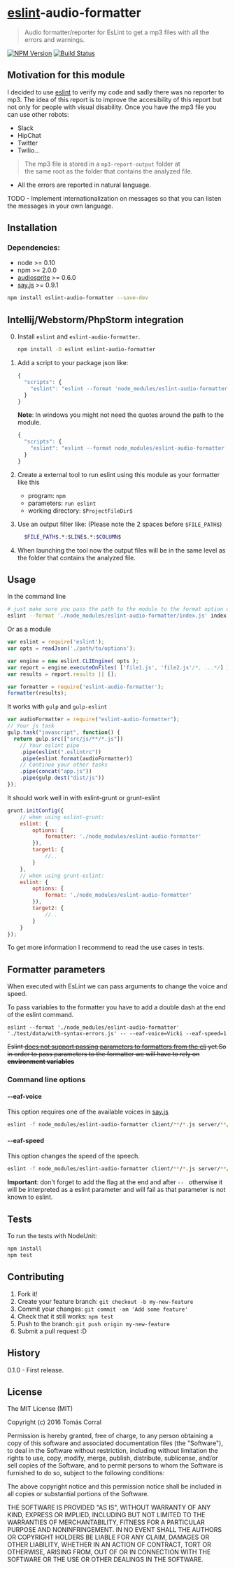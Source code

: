 # [eslint](https://github.com/eslint/eslint)-audio-formatter
> Audio formatter/reporter for EsLint to get a mp3 files with all the errors and warnings.

[![NPM Version](http://img.shields.io/npm/v/eslint-audio-formatter.svg?style=flat)](https://npmjs.org/package/eslint-audio-formatter)
[![Build Status](http://img.shields.io/travis/tcorral/eslint-audio-formatter.svg?style=flat)](https://travis-ci.org/tcorral/eslint-audio-formatter)

## Motivation for this module

I decided to use [eslint](https://github.com/eslint/eslint) to verify my code and sadly there was no reporter to mp3.
The idea of this report is to improve the accesibility of this report but not only for people with visual disability.
Once you have the mp3 file you can use other robots:

* Slack
* HipChat
* Twitter
* Twilio...

> The mp3 file is stored in a ```mp3-report-output``` folder at  
> the same root as the folder that contains the analyzed file.

- All the errors are reported in natural language.

TODO - Implement internationalization on messages so that you can listen the messages in your own language.

## Installation

### Dependencies:

* node >= 0.10
* npm >= 2.0.0
* [audiosprite](https://github.com/tonistiigi/audiosprite) >= 0.6.0
* [say.js](https://github.com/marak/say.js) >= 0.9.1

```bash
npm install eslint-audio-formatter --save-dev
```

## Intellij/Webstorm/PhpStorm integration
0. Install `eslint` and `eslint-audio-formatter`.

   ```bash
   npm install -D eslint eslint-audio-formatter
   ```

1. Add a script to your package json like:

   ```javascript
   {
     "scripts": {
       "eslint": "eslint --format 'node_modules/eslint-audio-formatter' file1 file2 dir1/ dir2/",
     }
   }
   ```

   **Note**: In windows you might not need the quotes around the path to the module.

   ```javascript
   {
     "scripts": {
       "eslint": "eslint --format node_modules/eslint-audio-formatter file1 file2 dir1/ dir2/",
     }
   }
   ```
2. Create a external tool to run eslint using this module as your formatter like this
   - program: `npm`
   - parameters: `run eslint`
   - working directory: `$ProjectFileDir$`

3. Use an output filter like: (Please note the 2 spaces before `$FILE_PATH$`)

   ```bash
     $FILE_PATH$.*:$LINE$.*:$COLUMN$
   ```
4. When launching the tool now the output files will be in the same level as the folder 
that contains the analyzed file.  

## Usage

In the command line

```bash
# just make sure you pass the path to the module to the format option of eslint
eslint --format './node_modules/eslint-audio-formatter/index.js' index.js
```

Or as a module

```javascript
var eslint = require('eslint');
var opts = readJson('./path/to/options');

var engine = new eslint.CLIEngine( opts );
var report = engine.executeOnFiles( ['file1.js', 'file2.js'/*, ...*/] );
var results = report.results || [];

var formatter = require('eslint-audio-formatter');
formatter(results);
```

It works with `gulp` and `gulp-eslint`

```javascript
var audioFormatter = require("eslint-audio-formatter");
// Your js task
gulp.task("javascript", function() {
  return gulp.src(["src/js/**/*.js"])
    // Your eslint pipe
    .pipe(eslint(".eslintrc"))
    .pipe(eslint.format(audioFormatter))
    // Continue your other tasks
    .pipe(concat("app.js"))
    .pipe(gulp.dest("dist/js"))
});
```

It should work well in with eslint-grunt or grunt-eslint

```javascript
grunt.initConfig({
    // when using eslint-grunt:
    eslint: {
        options: {
            formatter: './node_modules/eslint-audio-formatter'
        }),
        target1: {
            //..
        }
    },
    // when using grunt-eslint:
    eslint: {
        options: {
            format: './node_modules/eslint-audio-formatter'
        }),
        target2: {
            //..
        }
    }
});
```

To get more information I recommend to read the use cases in tests.

## Formatter parameters

When executed with EsLint we can pass arguments to change the voice and speed.

To pass variables to the formatter you have to add a double dash at the end of the eslint command.

```
eslint --format './node_modules/eslint-audio-formatter' './test/data/with-syntax-errors.js' -- --eaf-voice=Vicki --eaf-speed=1
```

~~Eslint [does not support passing parameters to formatters from the cli](https://github.com/eslint/eslint/issues/2989) yet.So in order
to pass parameters to the formatter we will have to rely on **environment variables**~~

### Command line options

#### --eaf-voice

This option requires one of the available voices in [say.js](https://github.com/marak/say.js/#os-x-notes)

```bash
eslint -f node_modules/eslint-audio-formatter client/**/*.js server/**/*.js -- --eaf-voice=Vicki    # notice the --
```

#### --eaf-speed

This option changes the speed of the speech.

```bash
eslint -f node_modules/eslint-audio-formatter client/**/*.js server/**/*.js -- --eaf-speed=0.65    # notice the --
```

**Important**: don't forget to add the flag at the end and after `-- ` otherwise it will be interpreted as a eslint parameter and will fail as that parameter is not known to eslint.


## Tests

To run the tests with NodeUnit:

```bash
npm install
npm test
```

## Contributing

1. Fork it!
2. Create your feature branch: `git checkout -b my-new-feature`
3. Commit your changes: `git commit -am 'Add some feature'`
4. Check that it still works: `npm test`
4. Push to the branch: `git push origin my-new-feature`
5. Submit a pull request :D

## History

0.1.0 - First release.

## License

The MIT License (MIT)

Copyright (c) 2016 Tomás Corral

Permission is hereby granted, free of charge, to any person obtaining a copy
of this software and associated documentation files (the "Software"), to deal
in the Software without restriction, including without limitation the rights
to use, copy, modify, merge, publish, distribute, sublicense, and/or sell
copies of the Software, and to permit persons to whom the Software is
furnished to do so, subject to the following conditions:

The above copyright notice and this permission notice shall be included in
all copies or substantial portions of the Software.

THE SOFTWARE IS PROVIDED "AS IS", WITHOUT WARRANTY OF ANY KIND, EXPRESS OR
IMPLIED, INCLUDING BUT NOT LIMITED TO THE WARRANTIES OF MERCHANTABILITY,
FITNESS FOR A PARTICULAR PURPOSE AND NONINFRINGEMENT. IN NO EVENT SHALL THE
AUTHORS OR COPYRIGHT HOLDERS BE LIABLE FOR ANY CLAIM, DAMAGES OR OTHER
LIABILITY, WHETHER IN AN ACTION OF CONTRACT, TORT OR OTHERWISE, ARISING FROM,
OUT OF OR IN CONNECTION WITH THE SOFTWARE OR THE USE OR OTHER DEALINGS IN
THE SOFTWARE.
